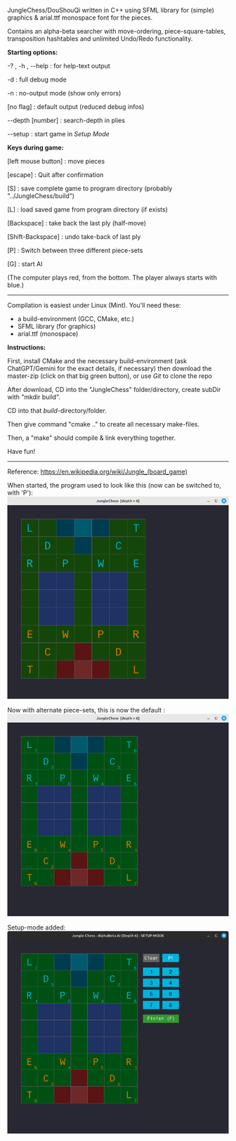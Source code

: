 
JungleChess/DouShouQi written in C++ using SFML library for (simple) graphics & arial.ttf monospace font for the pieces.

Contains an alpha-beta searcher with move-ordering, piece-square-tables, transposition hashtables and unlimited Undo/Redo functionality.


**Starting options:**

-? , -h , --help : for help-text output

-d : full debug mode

-n : no-output mode (show only errors)

[no flag] : default output (reduced debug infos)

--depth [number] : search-depth in plies

--setup : start game in *Setup Mode*


**Keys during game:**

[left mouse button] : move pieces

[escape] : Quit after confirmation

[S] : save complete game to program directory (probably "../JungleChess/build")

[L] : load saved game from program directory (if exists)

[Backspace] : take back the last ply (half-move)

[Shift-Backspace] : undo take-back of last ply

[P] : Switch between three different piece-sets

[G] : start AI


(The computer plays red, from the bottom. The player always starts with blue.)


----


Compilation is easiest under Linux (Mint). You'll need these:
- a build-environment (GCC, CMake, etc.)
- SFML library (for graphics)
- arial.ttf (monospace)


**Instructions:**

First, install CMake and the necessary build-environment (ask ChatGPT/Gemini for the exact details, if necessary)
then download the master-zip (click on that big green button), or use *Git* to clone the repo

After download, CD into the "JungleChess" folder/directory, create subDir with "mkdir build".

CD into that *build*-directory/folder.

Then give command "cmake .." to create all necessary make-files.

Then, a "make" should compile & link everything together.

Have fun!

-----

Reference:
https://en.wikipedia.org/wiki/Jungle_(board_game)

When started, the program used to look like this (now can be switched to, with 'P'):
![Jungle board](https://github.com/JSettler/JungleChess/blob/master/jungle_chess.png)

Now with alternate piece-sets, this is now the default :
![Jungle board](https://github.com/JSettler/JungleChess/blob/master/jungle-chess.png)

Setup-mode added:
![Jungle board](https://github.com/JSettler/JungleChess/blob/master/jungle_setup-mode.png)

